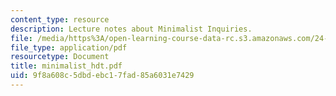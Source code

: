 ```yaml
---
content_type: resource
description: Lecture notes about Minimalist Inquiries.
file: /media/https%3A/open-learning-course-data-rc.s3.amazonaws.com/24-952-advanced-syntax-spring-2007/9f8a608c5dbdebc17fad85a6031e7429_minimalist_hdt.pdf
file_type: application/pdf
resourcetype: Document
title: minimalist_hdt.pdf
uid: 9f8a608c-5dbd-ebc1-7fad-85a6031e7429
---
```

